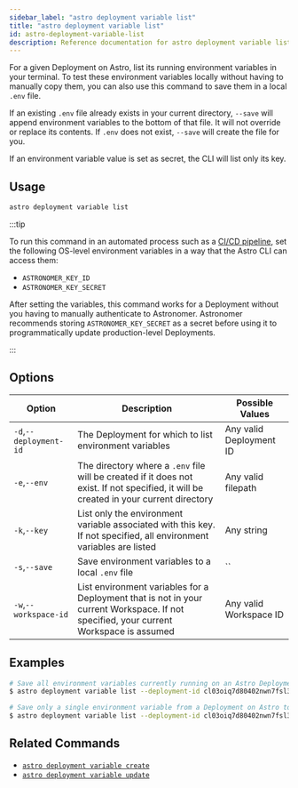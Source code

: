 ```yaml
---
sidebar_label: "astro deployment variable list"
title: "astro deployment variable list"
id: astro-deployment-variable-list
description: Reference documentation for astro deployment variable list.
---
```


For a given Deployment on Astro, list its running environment variables in your terminal. To test these environment variables locally without having to manually copy them, you can also use this command to save them in a local `.env` file.

If an existing `.env` file already exists in your current directory, `--save` will append environment variables to the bottom of that file. It will not override or replace its contents. If `.env` does not exist, `--save` will create the file for you.

If an environment variable value is set as secret, the CLI will list only its key.

## Usage

```sh
astro deployment variable list
```

:::tip

To run this command in an automated process such as a [CI/CD pipeline](ci-cd.md), set the following OS-level environment variables in a way that the Astro CLI can access them:

- `ASTRONOMER_KEY_ID`
- `ASTRONOMER_KEY_SECRET`

After setting the variables, this command works for a Deployment without you having to manually authenticate to Astronomer. Astronomer recommends storing `ASTRONOMER_KEY_SECRET` as a secret before using it to programmatically update production-level Deployments.

:::

## Options

| Option                         | Description                                                                            | Possible Values                                                                |
| ------------------------------ | -------------------------------------------------------------------------------------- | ------------------------------------------------------------------------------ |
| `-d`,`--deployment-id`           |    The Deployment for which to list environment variables                                                | Any valid Deployment ID |
| `-e`,`--env`                  | The directory where a `.env` file will be created if it does not exist. If not specified, it will be created in your current directory                                                                 | Any valid filepath       |
| `-k`,`--key`             | List only the environment variable associated with this key. If not specified, all environment variables are listed                                                  | Any string |
| `-s`,`--save`    | Save environment variables to a local `.env` file               |`` |
| `-w`,`--workspace-id`          | List environment variables for a Deployment that is not in your current Workspace. If not specified, your current Workspace is assumed           | Any valid Workspace ID                                                         |

## Examples

```sh
# Save all environment variables currently running on an Astro Deployment to the `.env` file in your current directory
$ astro deployment variable list --deployment-id cl03oiq7d80402nwn7fsl3dmv --save

# Save only a single environment variable from a Deployment on Astro to a `.env` file that is outside of your current directory
$ astro deployment variable list --deployment-id cl03oiq7d80402nwn7fsl3dmv --key AIRFLOW__CORE__PARALLELISM --save --env /users/documents/my-astro-project/.env
```

## Related Commands

- [`astro deployment variable create`](cli/astro-deployment-variable-create.md)
- [`astro deployment variable update`](cli/astro-deployment-variable-update.md)
